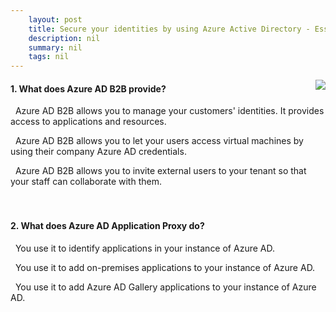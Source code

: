 ```yaml
---
    layout: post
    title: Secure your identities by using Azure Active Directory - Essential features of Azure AD
    description: nil
    summary: nil
    tags: nil
---
```



 <a target="_blank" href="https://docs.microsoft.com/en-us/learn/modules/intro-to-azure-ad/4-essential-features/"><i class="fas fa-external-link-alt"></i> </a>
 <img align="right" src="https://docs.microsoft.com/en-us/learn/achievements/intro-to-azure-ad.svg">
####  1. What does Azure AD B2B provide?


<i class='far fa-square'></i> &nbsp;&nbsp;Azure AD B2B allows you to manage your customers' identities. It provides access to applications and resources.

<i class='far fa-square'></i> &nbsp;&nbsp;Azure AD B2B allows you to let your users access virtual machines by using their company Azure AD credentials.

<i class='fas fa-check-square' style='color: Dodgerblue;'></i> &nbsp;&nbsp;Azure AD B2B allows you to invite external users to your tenant so that your staff can collaborate with them.
<br />
<br />
<br />

####  2. What does Azure AD Application Proxy do?


<i class='far fa-square'></i> &nbsp;&nbsp;You use it to identify applications in your instance of Azure AD.

<i class='fas fa-check-square' style='color: Dodgerblue;'></i> &nbsp;&nbsp;You use it to add on-premises applications to your instance of Azure AD.

<i class='far fa-square'></i> &nbsp;&nbsp;You use it to add Azure AD Gallery applications to your instance of Azure AD.
<br />
<br />
<br />
